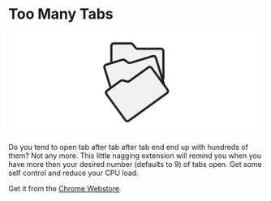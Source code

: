 Too Many Tabs
=============
![](canvas-large.png)  

Do you tend to open tab after tab after tab end end up with hundreds of them? Not any more. This little nagging extension will remind you when you have more then your desired number (defaults to 9) of tabs open. Get some self control and reduce your  CPU load.

Get it from the [Chrome Webstore](https://chrome.google.com/webstore/detail/to-many-tabs/nlkndibnjffddomkegpgkeejdahifpop).  

